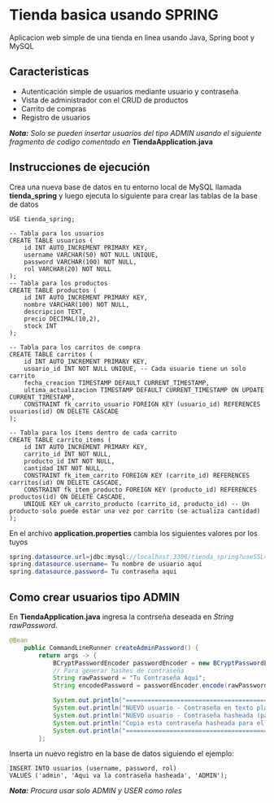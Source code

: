 
# Tienda basica usando SPRING

Aplicacion web simple de una tienda en linea usando Java, Spring boot y MySQL

## Caracteristicas
* Autenticación simple de usuarios mediante usuario y contraseña
* Vista de administrador con el CRUD de productos
* Carrito de compras
* Registro de usuarios

***Nota:*** *Solo se pueden insertar usuarios del tipo ADMIN usando el siguiente fragmento de codigo comentado en* **TiendaApplication.java**

## Instrucciones de ejecución
 

Crea una nueva base de datos en tu entorno local de MySQL llamada  **tienda_spring** y luego ejecuta lo siguiente para crear las tablas de la base de datos

```mysql
USE tienda_spring;

-- Tabla para los usuarios
CREATE TABLE usuarios (
    id INT AUTO_INCREMENT PRIMARY KEY,
    username VARCHAR(50) NOT NULL UNIQUE,
    password VARCHAR(100) NOT NULL,
    rol VARCHAR(20) NOT NULL
);
-- Tabla para los productos
CREATE TABLE productos (
    id INT AUTO_INCREMENT PRIMARY KEY,
    nombre VARCHAR(100) NOT NULL,
    descripcion TEXT,
    precio DECIMAL(10,2),
    stock INT
);

-- Tabla para los carritos de compra
CREATE TABLE carritos (
    id INT AUTO_INCREMENT PRIMARY KEY,
    usuario_id INT NOT NULL UNIQUE, -- Cada usuario tiene un solo carrito
    fecha_creacion TIMESTAMP DEFAULT CURRENT_TIMESTAMP,
    ultima_actualizacion TIMESTAMP DEFAULT CURRENT_TIMESTAMP ON UPDATE CURRENT_TIMESTAMP,
    CONSTRAINT fk_carrito_usuario FOREIGN KEY (usuario_id) REFERENCES usuarios(id) ON DELETE CASCADE
);

-- Tabla para los ítems dentro de cada carrito
CREATE TABLE carrito_items (
    id INT AUTO_INCREMENT PRIMARY KEY,
    carrito_id INT NOT NULL,
    producto_id INT NOT NULL,
    cantidad INT NOT NULL,
    CONSTRAINT fk_item_carrito FOREIGN KEY (carrito_id) REFERENCES carritos(id) ON DELETE CASCADE,
    CONSTRAINT fk_item_producto FOREIGN KEY (producto_id) REFERENCES productos(id) ON DELETE CASCADE,
    UNIQUE KEY uk_carrito_producto (carrito_id, producto_id) -- Un producto solo puede estar una vez por carrito (se actualiza cantidad)
);
```
En el archivo **application.properties** cambia los siguientes valores por los tuyos

```java
spring.datasource.url=jdbc:mysql://localhost:3306/tienda_spring?useSSL=false&serverTimezone=UTC
spring.datasource.username= Tu nombre de usuario aquí
spring.datasource.password= Tu contraseña aquí
```
## Como crear usuarios tipo ADMIN
En **TiendaApplication.java** ingresa la contrseña deseada en *String rawPassword*.
```java
@Bean
	public CommandLineRunner createAdminPassword() {
		return args -> {
			BCryptPasswordEncoder passwordEncoder = new BCryptPasswordEncoder();
			// Para generar hashes de contraseña
			String rawPassword = "Tu Contraseña Aquí";
			String encodedPassword = passwordEncoder.encode(rawPassword);

			System.out.println("======================================================================");
			System.out.println("NUEVO usuario - Contraseña en texto plano: " + rawPassword);
			System.out.println("NUEVO usuario - Contraseña hasheada (para la BD): " + encodedPassword);
			System.out.println("Copia esta contraseña hasheada para el nuevo usuario comun.");
			System.out.println("======================================================================");
		};
```
Inserta un nuevo registro en la base de datos siguiendo el ejemplo:
```mysql
INSERT INTO usuarios (username, password, rol)
VALUES ('admin', 'Aqui va la contraseña hasheada', 'ADMIN');
```
***Nota:*** *Procura usar solo ADMIN y USER como roles*

